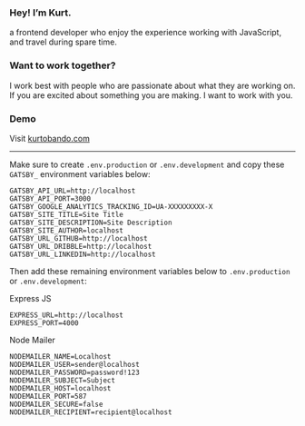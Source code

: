 ### Hey! I’m Kurt.
a frontend developer who enjoy the experience working with JavaScript, and travel during spare time.

### Want to work together?
I work best with people who are passionate about what they are working on. If you are excited about something you are making. I want to work with you.

### Demo
Visit [kurtobando.com](https://kurtobando.com)


---
Make sure to create `.env.production` or `.env.development`
and copy these `GATSBY_` environment variables below:

```
GATSBY_API_URL=http://localhost
GATSBY_API_PORT=3000
GATSBY_GOOGLE_ANALYTICS_TRACKING_ID=UA-XXXXXXXXX-X
GATSBY_SITE_TITLE=Site Title
GATSBY_SITE_DESCRIPTION=Site Description
GATSBY_SITE_AUTHOR=localhost
GATSBY_URL_GITHUB=http://localhost
GATSBY_URL_DRIBBLE=http://localhost
GATSBY_URL_LINKEDIN=http://localhost
```

Then add these remaining environment variables below to `.env.production` or `.env.development`:

Express JS
```
EXPRESS_URL=http://localhost
EXPRESS_PORT=4000
```

Node Mailer
```
NODEMAILER_NAME=Localhost
NODEMAILER_USER=sender@localhost
NODEMAILER_PASSWORD=password!123
NODEMAILER_SUBJECT=Subject
NODEMAILER_HOST=localhost
NODEMAILER_PORT=587
NODEMAILER_SECURE=false
NODEMAILER_RECIPIENT=recipient@localhost
```